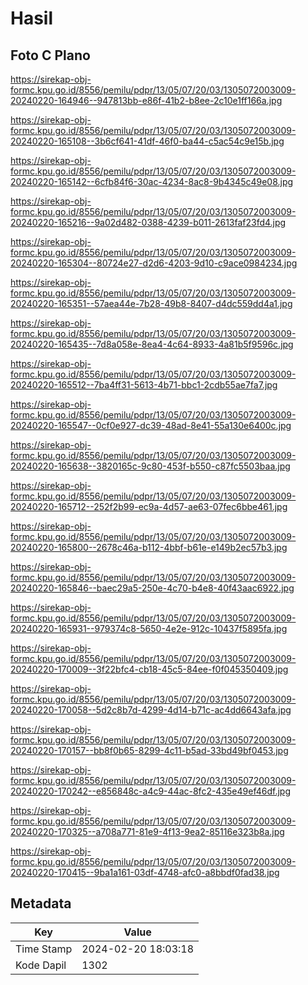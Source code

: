 # Hasil

## Foto C Plano

https://sirekap-obj-formc.kpu.go.id/8556/pemilu/pdpr/13/05/07/20/03/1305072003009-20240220-164946--947813bb-e86f-41b2-b8ee-2c10e1ff166a.jpg

https://sirekap-obj-formc.kpu.go.id/8556/pemilu/pdpr/13/05/07/20/03/1305072003009-20240220-165108--3b6cf641-41df-46f0-ba44-c5ac54c9e15b.jpg

https://sirekap-obj-formc.kpu.go.id/8556/pemilu/pdpr/13/05/07/20/03/1305072003009-20240220-165142--6cfb84f6-30ac-4234-8ac8-9b4345c49e08.jpg

https://sirekap-obj-formc.kpu.go.id/8556/pemilu/pdpr/13/05/07/20/03/1305072003009-20240220-165216--9a02d482-0388-4239-b011-2613faf23fd4.jpg

https://sirekap-obj-formc.kpu.go.id/8556/pemilu/pdpr/13/05/07/20/03/1305072003009-20240220-165304--80724e27-d2d6-4203-9d10-c9ace0984234.jpg

https://sirekap-obj-formc.kpu.go.id/8556/pemilu/pdpr/13/05/07/20/03/1305072003009-20240220-165351--57aea44e-7b28-49b8-8407-d4dc559dd4a1.jpg

https://sirekap-obj-formc.kpu.go.id/8556/pemilu/pdpr/13/05/07/20/03/1305072003009-20240220-165435--7d8a058e-8ea4-4c64-8933-4a81b5f9596c.jpg

https://sirekap-obj-formc.kpu.go.id/8556/pemilu/pdpr/13/05/07/20/03/1305072003009-20240220-165512--7ba4ff31-5613-4b71-bbc1-2cdb55ae7fa7.jpg

https://sirekap-obj-formc.kpu.go.id/8556/pemilu/pdpr/13/05/07/20/03/1305072003009-20240220-165547--0cf0e927-dc39-48ad-8e41-55a130e6400c.jpg

https://sirekap-obj-formc.kpu.go.id/8556/pemilu/pdpr/13/05/07/20/03/1305072003009-20240220-165638--3820165c-9c80-453f-b550-c87fc5503baa.jpg

https://sirekap-obj-formc.kpu.go.id/8556/pemilu/pdpr/13/05/07/20/03/1305072003009-20240220-165712--252f2b99-ec9a-4d57-ae63-07fec6bbe461.jpg

https://sirekap-obj-formc.kpu.go.id/8556/pemilu/pdpr/13/05/07/20/03/1305072003009-20240220-165800--2678c46a-b112-4bbf-b61e-e149b2ec57b3.jpg

https://sirekap-obj-formc.kpu.go.id/8556/pemilu/pdpr/13/05/07/20/03/1305072003009-20240220-165846--baec29a5-250e-4c70-b4e8-40f43aac6922.jpg

https://sirekap-obj-formc.kpu.go.id/8556/pemilu/pdpr/13/05/07/20/03/1305072003009-20240220-165931--979374c8-5650-4e2e-912c-10437f5895fa.jpg

https://sirekap-obj-formc.kpu.go.id/8556/pemilu/pdpr/13/05/07/20/03/1305072003009-20240220-170009--3f22bfc4-cb18-45c5-84ee-f0f045350409.jpg

https://sirekap-obj-formc.kpu.go.id/8556/pemilu/pdpr/13/05/07/20/03/1305072003009-20240220-170058--5d2c8b7d-4299-4d14-b71c-ac4dd6643afa.jpg

https://sirekap-obj-formc.kpu.go.id/8556/pemilu/pdpr/13/05/07/20/03/1305072003009-20240220-170157--bb8f0b65-8299-4c11-b5ad-33bd49bf0453.jpg

https://sirekap-obj-formc.kpu.go.id/8556/pemilu/pdpr/13/05/07/20/03/1305072003009-20240220-170242--e856848c-a4c9-44ac-8fc2-435e49ef46df.jpg

https://sirekap-obj-formc.kpu.go.id/8556/pemilu/pdpr/13/05/07/20/03/1305072003009-20240220-170325--a708a771-81e9-4f13-9ea2-85116e323b8a.jpg

https://sirekap-obj-formc.kpu.go.id/8556/pemilu/pdpr/13/05/07/20/03/1305072003009-20240220-170415--9ba1a161-03df-4748-afc0-a8bbdf0fad38.jpg


## Metadata

| Key        | Value               |
| ---------- | ------------------- |
| Time Stamp | 2024-02-20 18:03:18 |
| Kode Dapil | 1302                |



